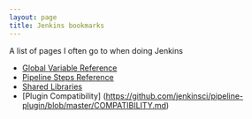 ```yaml
---
layout: page
title: Jenkins bookmarks
---
```

A list of pages I often go to when doing Jenkins

* [Global Variable Reference](https://qa.nuxeo.org/jenkins/pipeline-syntax/globals)
* [Pipeline Steps Reference](https://jenkins.io/doc/pipeline/steps/)
* [Shared Libraries](https://jenkins.io/doc/book/pipeline/shared-libraries/)
* [Plugin Compatibility] (https://github.com/jenkinsci/pipeline-plugin/blob/master/COMPATIBILITY.md)
